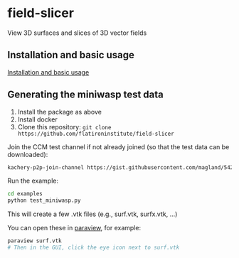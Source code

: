 # field-slicer

View 3D surfaces and slices of 3D vector fields

## Installation and basic usage

[Installation and basic usage](./doc/start-web-server.md)



## Generating the miniwasp test data

1. Install the package as above
1. Install docker
1. Clone this repository: `git clone https://github.com/flatironinstitute/field-slicer`

Join the CCM test channel if not already joined (so that the test data can be downloaded):

```bash
kachery-p2p-join-channel https://gist.githubusercontent.com/magland/542b2ef7c268eb99d87d7b965567ece0/raw/ccm-test-channel.yaml
```


Run the example:
```bash
cd examples
python test_miniwasp.py
```

This will create a few .vtk files (e.g., surf.vtk, surfx.vtk, ...)

You can open these in [paraview](./doc/paraview-installation.md), for example:

```bash
paraview surf.vtk
# Then in the GUI, click the eye icon next to surf.vtk
```